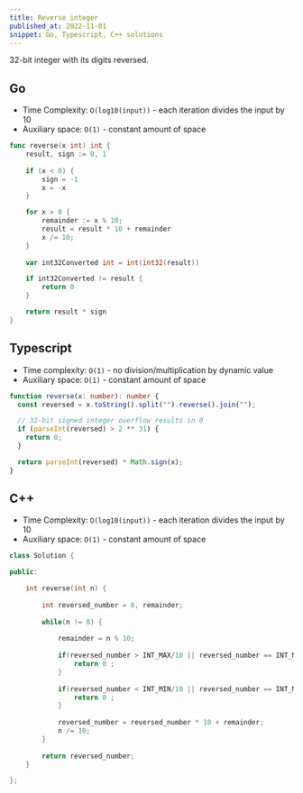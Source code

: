 ```yaml
---
title: Reverse integer
published_at: 2022-11-01
snippet: Go, Typescript, C++ solutions
---
```


32-bit integer with its digits reversed.

## Go

- Time Complexity: `O(log10(input))` - each iteration divides the input by 10
- Auxiliary space: `O(1)` - constant amount of space

```go
func reverse(x int) int {
	result, sign := 0, 1
 
    if (x < 0) {
        sign = -1
        x = -x     
    }

    for x > 0 {
        remainder := x % 10;
        result = result * 10 + remainder
		x /= 10;
    }
    
    var int32Converted int = int(int32(result))

    if int32Converted != result {
        return 0
    }

    return result * sign
}
```

## Typescript

- Time complexity: `O(1)` - no division/multiplication by dynamic value
- Auxiliary space: `O(1)` - constant amount of space

```typescript
function reverse(x: number): number {
  const reversed = x.toString().split("").reverse().join("");

  // 32-bit signed integer overflow results in 0
  if (parseInt(reversed) > 2 ** 31) {
    return 0;
  }

  return parseInt(reversed) * Math.sign(x);
}
```

## C++

- Time Complexity: `O(log10(input))` - each iteration divides the input by 10
- Auxiliary space: `O(1)` - constant amount of space

```cpp
class Solution {

public:

	int reverse(int n) {
	
		int reversed_number = 0, remainder;
		
		while(n != 0) {
		
			remainder = n % 10;
			
			if(reversed_number > INT_MAX/10 || reversed_number == INT_MAX/10 && remainder > 7){
				return 0 ;
			}
		
			if(reversed_number < INT_MIN/10 || reversed_number == INT_MIN/10 && remainder < -8){
				return 0 ;
			}
		
			reversed_number = reversed_number * 10 + remainder;
			n /= 10;
		}	  
		
		return reversed_number;
	}

};
```
